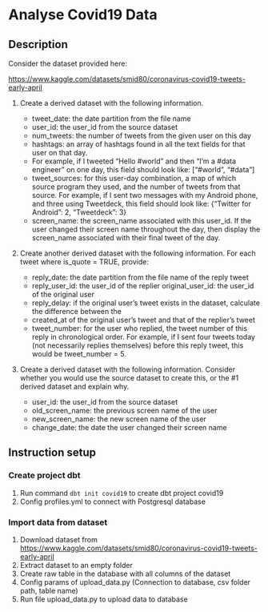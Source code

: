 # Analyse Covid19 Data

## Description

Consider the dataset provided here:

<https://www.kaggle.com/datasets/smid80/coronavirus-covid19-tweets-early-april>

1. Create a derived dataset with the following information.

    * tweet_date: the date partition from the file name
    * user_id: the user_id from the source dataset
    * num_tweets: the number of tweets from the given user on this day
    * hashtags: an array of hashtags found in all the text fields for that user on that day.
    * For example, if I tweeted “Hello #world” and then “I’m a #data engineer” on one day,
    this field should look like: [“#world”, “#data”]
    * tweet_sources: for this user-day combination, a map of which source program they used, and the
    number of tweets from that source. For example, if I sent two messages with my Android phone, and
    three using Tweetdeck, this field should look like: {“Twitter for Android”: 2, “Tweetdeck”: 3}
    * screen_name: the screen_name associated with this user_id. If the user changed their screen name
    throughout the day, then display the screen_name associated with their final tweet of the day.

2. Create another derived dataset with the following information.
For each tweet where is_quote = TRUE, provide:

    * reply_date: the date partition from the file name of the reply tweet
    * reply_user_id: the user_id of the replier original_user_id: the user_id of the original user
    * reply_delay: if the original user’s tweet exists in the dataset,
    calculate the difference between the
    * created_at of the original user’s tweet and that of the replier’s tweet
    * tweet_number: for the user who replied, the tweet number of this reply in chronological order.
    For example, if I sent four tweets today (not necessarily replies themselves) before this reply tweet,
    this would be tweet_number = 5.

3. Create a derived dataset with the following information.
Consider whether you would use the source dataset to create this,
or the #1 derived dataset and explain why.

    * user_id: the user_id from the source dataset
    * old_screen_name: the previous screen name of the user
    * new_screen_name: the new screen name of the user
    * change_date: the date the user changed their screen name

## Instruction setup 

### Create project dbt

1. Run command ```dbt init covid19``` to create dbt project covid19 
2. Config profiles.yml to connect with Postgresql database

### Import data from dataset

1. Download dataset from <https://www.kaggle.com/datasets/smid80/coronavirus-covid19-tweets-early-april>
2. Extract dataset to an empty folder
3. Create raw table in the database with all columns of the dataset
4. Config params of upload_data.py (Connection to database, csv folder path, table name)
5. Run file upload_data.py to upload data to database